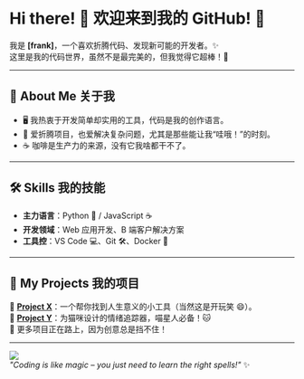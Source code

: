 # Hi there! 👋 欢迎来到我的 GitHub! 🚀  

我是 **[frank]**，一个喜欢折腾代码、发现新可能的开发者。✨  
这里是我的代码世界，虽然不是最完美的，但我觉得它超棒！🎉  

---

## 🌟 About Me 关于我  

- 🖥️ 我热衷于开发简单却实用的工具，代码是我的创作语言。  
- 🎯 爱折腾项目，也爱解决复杂问题，尤其是那些能让我“哇哦！”的时刻。  
- ☕ 咖啡是生产力的来源，没有它我啥都干不了。  

---

## 🛠️ Skills 我的技能  

- **主力语言**：Python 🐍 / JavaScript ☕  
- **开发领域**：Web 应用开发、B 端客户解决方案  
- **工具控**：VS Code 💻、Git 🛠️、Docker 🐳  

---

## 🚀 My Projects 我的项目  

🔸 **[Project X](#)**：一个帮你找到人生意义的小工具（当然这是开玩笑 😄）。  
🔸 **[Project Y](#)**：为猫咪设计的情绪追踪器，喵星人必备！🐱  
🔸 更多项目正在路上，因为创意总是挡不住！  

---

![](https://media.giphy.com/media/l0HlQ7LRalDRmwr9G/giphy.gif)  
*"Coding is like magic – you just need to learn the right spells!"* ✨  
